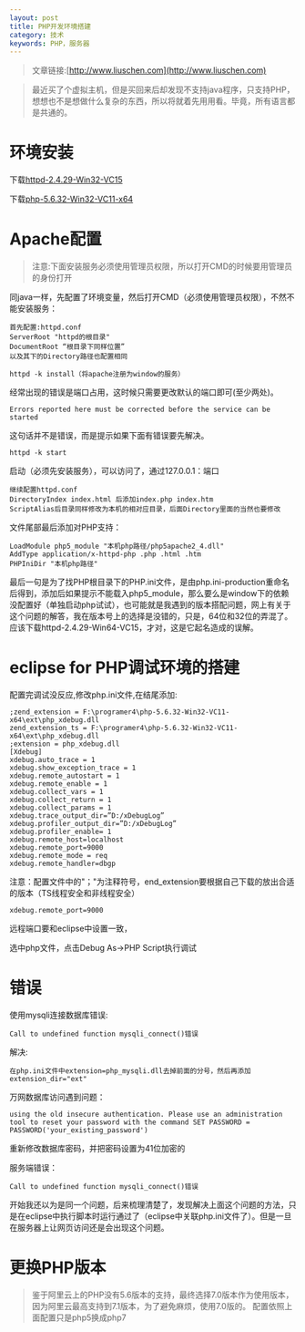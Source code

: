 ```yaml
---
layout: post
title: PHP开发环境搭建
category: 技术
keywords: PHP，服务器
---
```


>文章链接:[http://www.liuschen.com](http://www.liuschen.com)


>最近买了个虚拟主机，但是买回来后却发现不支持java程序，只支持PHP，想想也不是想做什么复杂的东西，所以将就着先用用看。毕竟，所有语言都是共通的。

# 环境安装

下载[httpd-2.4.29-Win32-VC15](http://www.apachelounge.com/download/)

下载[php-5.6.32-Win32-VC11-x64](http://windows.php.net/download#php-5.5)

# Apache配置

>注意:下面安装服务必须使用管理员权限，所以打开CMD的时候要用管理员的身份打开

同java一样，先配置了环境变量，然后打开CMD（必须使用管理员权限），不然不能安装服务：

	首先配置:httpd.conf
	ServerRoot "httpd的根目录"
	DocumentRoot “根目录下同样位置”
	以及其下的Directory路径也配置相同
	
	httpd -k install（将apache注册为window的服务）

经常出现的错误是端口占用，这时候只需要更改默认的端口即可(至少两处)。

	Errors reported here must be corrected before the service can be started

这句话并不是错误，而是提示如果下面有错误要先解决。

	httpd -k start

启动（必须先安装服务），可以访问了，通过127.0.0.1：端口

	继续配置httpd.conf
	DirectoryIndex index.html 后添加index.php index.htm
	ScriptAlias后目录同样修改为本机的相对应目录，后面Directory里面的当然也要修改

文件尾部最后添加对PHP支持：

	LoadModule php5_module "本机php路径/php5apache2_4.dll"
	AddType application/x-httpd-php .php .html .htm
	PHPIniDir "本机php路径"

最后一句是为了找PHP根目录下的PHP.ini文件，是由php.ini-production重命名后得到，添加后如果提示不能载入php5_module，那么要么是window下的依赖没配置好（单独启动php试试），也可能就是我遇到的版本搭配问题，网上有关于这个问题的解答，我在版本号上的选择是没错的，只是，64位和32位的弄混了。应该下载httpd-2.4.29-Win64-VC15，才对，这是它起名造成的误解。

# eclipse for PHP调试环境的搭建

配置完调试没反应,修改php.ini文件,在结尾添加:

	;zend_extension = F:\programer4\php-5.6.32-Win32-VC11-x64\ext\php_xdebug.dll
	zend_extension_ts = F:\programer4\php-5.6.32-Win32-VC11-x64\ext\php_xdebug.dll
	;extension = php_xdebug.dll
	[Xdebug]
	xdebug.auto_trace = 1
	xdebug.show_exception_trace = 1
	xdebug.remote_autostart = 1
	xdebug.remote_enable = 1
	xdebug.collect_vars = 1
	xdebug.collect_return = 1
	xdebug.collect_params = 1
	xdebug.trace_output_dir=”D:/xDebugLog”
	xdebug.profiler_output_dir=”D:/xDebugLog”
	xdebug.profiler_enable= 1
	xdebug.remote_host=localhost
	xdebug.remote_port=9000
	xdebug.remote_mode = req
	xdebug.remote_handler=dbgp

注意：配置文件中的"；"为注释符号，end_extension要根据自己下载的放出合适的版本（TS线程安全和非线程安全）

	xdebug.remote_port=9000

远程端口要和eclipse中设置一致，

选中php文件，点击Debug As->PHP Script执行调试

# 错误

使用mysqli连接数据库错误:

	Call to undefined function mysqli_connect()错误

解决:

	在php.ini文件中extension=php_mysqli.dll去掉前面的分号，然后再添加extension_dir="ext"

万网数据库访问遇到问题：

	using the old insecure authentication. Please use an administration tool to reset your password with the command SET PASSWORD = PASSWORD('your_existing_password')

重新修改数据库密码，并把密码设置为41位加密的

服务端错误：

	Call to undefined function mysqli_connect()错误

开始我还以为是同一个问题，后来梳理清楚了，发现解决上面这个问题的方法，只是在eclipse中执行脚本时运行通过了（eclipse中关联php.ini文件了）。但是一旦在服务器上让网页访问还是会出现这个问题。

# 更换PHP版本

>鉴于阿里云上的PHP没有5.6版本的支持，最终选择7.0版本作为使用版本，因为阿里云最高支持到7.1版本，为了避免麻烦，使用7.0版的。
>配置依照上面配置只是php5换成php7










